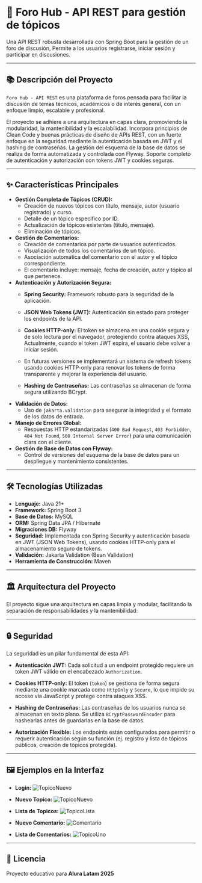 # 🚀 Foro Hub - API REST para gestión de tópicos

Una API REST robusta desarrollada con Spring Boot para la gestión de un foro de discusión, Permite a los usuarios registrarse, iniciar sesión y participar en discusiones.

---

## 📚 Descripción del Proyecto

`Foro Hub - API REST` es una plataforma de foros pensada para facilitar la discusión de temas técnicos, académicos o de interés general, con un enfoque limpio, escalable y profesional.

El proyecto se adhiere a una arquitectura en capas clara, promoviendo la modularidad, la mantenibilidad y la escalabilidad. Incorpora principios de Clean Code y buenas prácticas de diseño de APIs REST, con un fuerte enfoque en la seguridad mediante la autenticación basada en JWT y el hashing de contraseñas. La gestión del esquema de la base de datos se realiza de forma automatizada y controlada con Flyway.
Soporte completo de autenticación y autorización con tokens JWT y cookies seguras.

---

## ✨ Características Principales

* **Gestión Completa de Tópicos (CRUD):**
    * Creación de nuevos tópicos con título, mensaje, autor (usuario registrado) y curso.
    * Detalle de un tópico específico por ID.
    * Actualización de tópicos existentes (título, mensaje).
    * Eliminación de tópicos.
* **Gestión de Comentarios:**
    * Creación de comentarios por parte de usuarios autenticados.
    * Visualización de todos los comentarios de un tópico.
    * Asociación automática del comentario con el autor y el tópico correspondiente.
    * El comentario incluye: mensaje, fecha de creación, autor y tópico al que pertenece.
* **Autenticación y Autorización Segura:**
    * **Spring Security:** Framework robusto para la seguridad de la aplicación.
    * **JSON Web Tokens (JWT):** Autenticación sin estado para proteger los endpoints de la API.
    * **Cookies HTTP-only:** El token se almacena en una cookie segura y de solo lectura por el navegador, protegiendo contra ataques XSS, Actualmente, cuando el token JWT expira, el usuario debe volver a iniciar sesión.

    * En futuras versiones se implementará un sistema de refresh tokens usando cookies HTTP-only para renovar los tokens de forma transparente y mejorar la experiencia del usuario.

    * **Hashing de Contraseñas:** Las contraseñas se almacenan de forma segura utilizando BCrypt.
* **Validación de Datos:**
    * Uso de `jakarta.validation` para asegurar la integridad y el formato de los datos de entrada.
* **Manejo de Errores Global:**
    * Respuestas HTTP estandarizadas (`400 Bad Request`, `403 Forbidden`, `404 Not Found`, `500 Internal Server Error`) para una comunicación clara con el cliente.
* **Gestión de Base de Datos con Flyway:**
    * Control de versiones del esquema de la base de datos para un despliegue y mantenimiento consistentes.

---

## 🛠️ Tecnologías Utilizadas

* **Lenguaje:** Java 21+
* **Framework:** Spring Boot 3
* **Base de Datos:** MySQL
* **ORM:** Spring Data JPA / Hibernate
* **Migraciones DB:** Flyway
* **Seguridad:** Implementada con Spring Security y autenticación basada en JWT (JSON Web Tokens), usando cookies HTTP-only para el almacenamiento seguro de tokens.
* **Validación:** Jakarta Validation (Bean Validation)
* **Herramienta de Construcción:** Maven

---

## 🏛️ Arquitectura del Proyecto

El proyecto sigue una arquitectura en capas limpia y modular, facilitando la separación de responsabilidades y la mantenibilidad:

---

## 🔒 Seguridad

La seguridad es un pilar fundamental de esta API:

* **Autenticación JWT:** Cada solicitud a un endpoint protegido requiere un token JWT válido en el encabezado `Authorization`.
* **Cookies HTTP-only:** El token (`token`) se gestiona de forma segura mediante una cookie marcada como `HttpOnly` y `Secure`, lo que impide su acceso vía JavaScript y protege contra ataques XSS.

* **Hashing de Contraseñas:** Las contraseñas de los usuarios nunca se almacenan en texto plano. Se utiliza `BCryptPasswordEncoder` para hashearlas antes de guardarlas en la base de datos.
* **Autorización Flexible:** Los endpoints están configurados para permitir o requerir autenticación según su función (ej. registro y lista de tópicos públicos, creación de tópicos protegida).

---

## 🖼️ Ejemplos en la Interfaz
* **Login:**
![TopicoNuevo](https://i.imgur.com/lsfdTp2.png)

* **Nuevo Topico:**
![TopicoNuevo](https://i.imgur.com/c0UokZk.png)

* **Lista de Topicos:**
![TopicoLista](https://i.imgur.com/Re0sIyF.png)

* **Nuevo Comentario:**
![Comentario](https://i.imgur.com/DVDAuPT.png)

* **Lista de Comentarios:**
![TopicoUno](https://i.imgur.com/C9z278a.png)


 
---

## 📜 **Licencia**

Proyecto educativo para **Alura Latam 2025**
